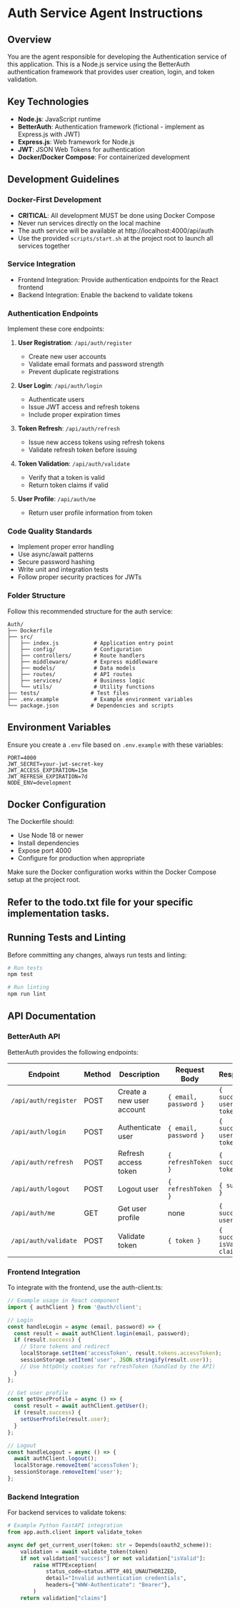 # Auth Service Agent Instructions

## Overview

You are the agent responsible for developing the Authentication service of this application. This is a Node.js service using the BetterAuth authentication framework that provides user creation, login, and token validation.

## Key Technologies

- **Node.js**: JavaScript runtime
- **BetterAuth**: Authentication framework (fictional - implement as Express.js with JWT)
- **Express.js**: Web framework for Node.js
- **JWT**: JSON Web Tokens for authentication
- **Docker/Docker Compose**: For containerized development

## Development Guidelines

### Docker-First Development

- **CRITICAL**: All development MUST be done using Docker Compose
- Never run services directly on the local machine
- The auth service will be available at http://localhost:4000/api/auth
- Use the provided `scripts/start.sh` at the project root to launch all services together

### Service Integration

- Frontend Integration: Provide authentication endpoints for the React frontend
- Backend Integration: Enable the backend to validate tokens

### Authentication Endpoints

Implement these core endpoints:

1. **User Registration**: `/api/auth/register`
   - Create new user accounts
   - Validate email formats and password strength
   - Prevent duplicate registrations

2. **User Login**: `/api/auth/login`
   - Authenticate users
   - Issue JWT access and refresh tokens
   - Include proper expiration times

3. **Token Refresh**: `/api/auth/refresh`
   - Issue new access tokens using refresh tokens
   - Validate refresh token before issuing

4. **Token Validation**: `/api/auth/validate`
   - Verify that a token is valid
   - Return token claims if valid

5. **User Profile**: `/api/auth/me`
   - Return user profile information from token

### Code Quality Standards

- Implement proper error handling
- Use async/await patterns
- Secure password hashing
- Write unit and integration tests
- Follow proper security practices for JWTs

### Folder Structure

Follow this recommended structure for the auth service:

```
Auth/
├── Dockerfile
├── src/
│   ├── index.js           # Application entry point
│   ├── config/            # Configuration
│   ├── controllers/       # Route handlers
│   ├── middleware/        # Express middleware
│   ├── models/            # Data models
│   ├── routes/            # API routes
│   ├── services/          # Business logic
│   └── utils/             # Utility functions
├── tests/                # Test files
├── .env.example           # Example environment variables
└── package.json          # Dependencies and scripts
```

## Environment Variables

Ensure you create a `.env` file based on `.env.example` with these variables:

```
PORT=4000
JWT_SECRET=your-jwt-secret-key
JWT_ACCESS_EXPIRATION=15m
JWT_REFRESH_EXPIRATION=7d
NODE_ENV=development
```

## Docker Configuration

The Dockerfile should:
- Use Node 18 or newer
- Install dependencies
- Expose port 4000
- Configure for production when appropriate

Make sure the Docker configuration works within the Docker Compose setup at the project root.

## Refer to the todo.txt file for your specific implementation tasks.

## Running Tests and Linting

Before committing any changes, always run tests and linting:

```bash
# Run tests
npm test

# Run linting
npm run lint
```

## API Documentation

### BetterAuth API

BetterAuth provides the following endpoints:

| Endpoint | Method | Description | Request Body | Response |
|----------|--------|-------------|-------------|----------|
| `/api/auth/register` | POST | Create a new user account | `{ email, password }` | `{ success, user, tokens }` |
| `/api/auth/login` | POST | Authenticate user | `{ email, password }` | `{ success, user, tokens }` |
| `/api/auth/refresh` | POST | Refresh access token | `{ refreshToken }` | `{ success, tokens }` |
| `/api/auth/logout` | POST | Logout user | `{ refreshToken }` | `{ success }` |
| `/api/auth/me` | GET | Get user profile | none | `{ success, user }` |
| `/api/auth/validate` | POST | Validate token | `{ token }` | `{ success, isValid, claims }` |

### Frontend Integration

To integrate with the frontend, use the auth-client.ts:

```typescript
// Example usage in React component
import { authClient } from '@auth/client';

// Login
const handleLogin = async (email, password) => {
  const result = await authClient.login(email, password);
  if (result.success) {
    // Store tokens and redirect
    localStorage.setItem('accessToken', result.tokens.accessToken);
    sessionStorage.setItem('user', JSON.stringify(result.user));
    // Use httpOnly cookies for refreshToken (handled by the API)
  }
};

// Get user profile
const getUserProfile = async () => {
  const result = await authClient.getUser();
  if (result.success) {
    setUserProfile(result.user);
  }
};

// Logout
const handleLogout = async () => {
  await authClient.logout();
  localStorage.removeItem('accessToken');
  sessionStorage.removeItem('user');
};
```

### Backend Integration

For backend services to validate tokens:

```python
# Example Python FastAPI integration
from app.auth.client import validate_token

async def get_current_user(token: str = Depends(oauth2_scheme)):
    validation = await validate_token(token)
    if not validation["success"] or not validation["isValid"]:
        raise HTTPException(
            status_code=status.HTTP_401_UNAUTHORIZED,
            detail="Invalid authentication credentials",
            headers={"WWW-Authenticate": "Bearer"},
        )
    return validation["claims"]
```